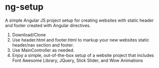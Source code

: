 # ng-setup
A simple Angular JS project setup for creating websites with static header and footer created with Angular directives.

1. Download/Clone
2. Use header.html and footer.html to markup your new websites static header/nav section and footer. 
3. Use MainController as needed.
4. Enjoy a simple, out-of-the-box setup of a website project that includes Font Awesome Library, JQuery, Slick Slider, and Wow Animations
